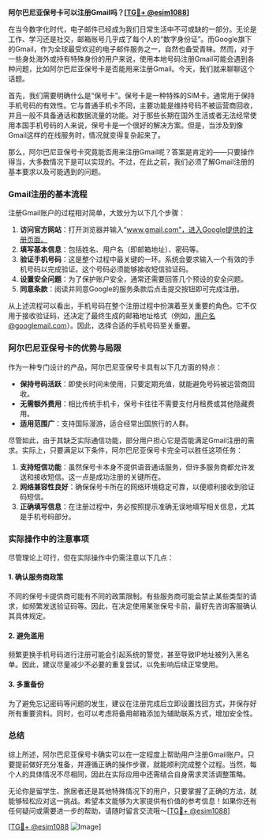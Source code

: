 **阿尔巴尼亚保号卡可以注册Gmail吗？[[TG💪+ @esim1088](https://t.me/s/esim1088)]**

在当今数字化时代，电子邮件已经成为我们日常生活中不可或缺的一部分。无论是工作、学习还是社交，邮箱账号几乎成了每个人的“数字身份证”。而Google旗下的Gmail，作为全球最受欢迎的电子邮件服务之一，自然也备受青睐。然而，对于一些身处海外或持有特殊身份的用户来说，使用本地号码注册Gmail可能会遇到各种问题，比如阿尔巴尼亚保号卡是否能用来注册Gmail。今天，我们就来聊聊这个话题。

首先，我们需要明确什么是“保号卡”。保号卡是一种特殊的SIM卡，通常用于保持手机号码的有效性。它与普通手机卡不同，主要功能是维持号码不被运营商回收，并且一般不具备通话和数据流量的功能。对于那些长期在国外生活或者无法经常使用本国手机号码的人来说，保号卡是一个很好的解决方案。但是，当涉及到像Gmail这样的在线服务时，情况就变得复杂起来了。

那么，阿尔巴尼亚保号卡究竟能否用来注册Gmail呢？答案是肯定的——只要操作得当，大多数情况下是可以实现的。不过，在此之前，我们必须了解Gmail注册的基本要求以及可能遇到的问题。

### Gmail注册的基本流程

注册Gmail账户的过程相对简单，大致分为以下几个步骤：

1. **访问官方网站**：打开浏览器并输入“www.gmail.com”，进入Google提供的注册页面。
2. **填写基本信息**：包括姓名、用户名（即邮箱地址）、密码等。
3. **验证手机号码**：这是整个过程中最关键的一环。系统会要求输入一个有效的手机号码以完成验证。这个号码必须能够接收短信验证码。
4. **设置安全问题**：为了保护账户安全，通常还需要回答几个预设的安全问题。
5. **同意条款**：阅读并同意Google的服务条款后点击提交按钮即可完成注册。

从上述流程可以看出，手机号码在整个注册过程中扮演着至关重要的角色。它不仅用于接收验证码，还决定了最终生成的邮箱地址格式（例如，用户名@googlemail.com）。因此，选择合适的手机号码至关重要。

### 阿尔巴尼亚保号卡的优势与局限

作为一种专门设计的产品，阿尔巴尼亚保号卡具有以下几方面的特点：

- **保持号码活跃**：即使长时间未使用，只要定期充值，就能避免号码被运营商回收。
- **无需额外费用**：相比传统手机卡，保号卡往往不需要支付月租费或其他隐藏费用。
- **适用范围广**：支持国际漫游，适合经常出国旅行的人群。

尽管如此，由于其缺乏实际通信功能，部分用户担心它是否能满足Gmail注册的需求。实际上，只要满足以下条件，阿尔巴尼亚保号卡完全可以胜任这项任务：

1. **支持短信功能**：虽然保号卡本身不提供语音通话服务，但许多服务商都允许发送和接收短信。这一点是成功注册的关键所在。
2. **网络兼容性良好**：确保保号卡所在的网络环境稳定可靠，以便顺利接收到验证码短信。
3. **正确填写信息**：在注册过程中，务必按照提示准确无误地填写相关信息，尤其是手机号码部分。

### 实际操作中的注意事项

尽管理论上可行，但在实际操作中仍需注意以下几点：

#### 1. 确认服务商政策
不同的保号卡提供商可能有不同的政策限制。有些服务商可能会禁止某些类型的请求，如频繁发送验证码等。因此，在决定使用某张保号卡前，最好先咨询客服确认其具体规定。

#### 2. 避免滥用
频繁更换手机号码进行注册可能会引起系统的警觉，甚至导致IP地址被列入黑名单。因此，建议尽量减少不必要的重复尝试，以免影响后续正常使用。

#### 3. 多重备份
为了避免忘记密码等问题的发生，建议在注册完成后立即设置找回方式，并保存好所有重要资料。同时，也可以考虑将备用邮箱添加为辅助联系方式，增加安全性。

### 总结

综上所述，阿尔巴尼亚保号卡确实可以在一定程度上帮助用户注册Gmail账户。只要提前做好充分准备，并遵循正确的操作步骤，就能顺利完成整个过程。当然，每个人的具体情况不尽相同，因此在实际应用中还需结合自身需求灵活调整策略。

无论你是留学生、旅居者还是其他特殊情况下的用户，只要掌握了正确的方法，就能够轻松应对这一挑战。希望本文能够为大家提供有价值的参考信息！如果你还有任何疑问或需要进一步的帮助，请随时留言交流哦～[[TG💪+ @esim1088](https://t.me/s/esim1088)]

[[TG💪+ @esim1088](https://t.me/s/esim1088) ![Image](https://i.postimg.cc/4NQfJmqS/Snipaste-2025-05-13-00-14-12.png)]